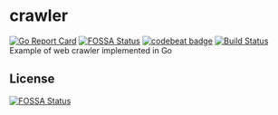 # crawler
[![Go Report Card](https://goreportcard.com/badge/github.com/artemnikitin/crawler)](https://goreportcard.com/report/github.com/artemnikitin/crawler) [![FOSSA Status](https://app.fossa.io/api/projects/git%2Bhttps%3A%2F%2Fgithub.com%2Fartemnikitin%2Fcrawler.svg?type=shield)](https://app.fossa.io/projects/git%2Bhttps%3A%2F%2Fgithub.com%2Fartemnikitin%2Fcrawler?ref=badge_shield)
  [![codebeat badge](https://codebeat.co/badges/d9d8b7dc-fa8c-40ae-9430-ccea03be541d)](https://codebeat.co/projects/github-com-artemnikitin-crawler)  [![Build Status](https://travis-ci.org/artemnikitin/crawler.svg?branch=master)](https://travis-ci.org/artemnikitin/crawler)            
Example of web crawler implemented in Go


## License
[![FOSSA Status](https://app.fossa.io/api/projects/git%2Bhttps%3A%2F%2Fgithub.com%2Fartemnikitin%2Fcrawler.svg?type=large)](https://app.fossa.io/projects/git%2Bhttps%3A%2F%2Fgithub.com%2Fartemnikitin%2Fcrawler?ref=badge_large)
